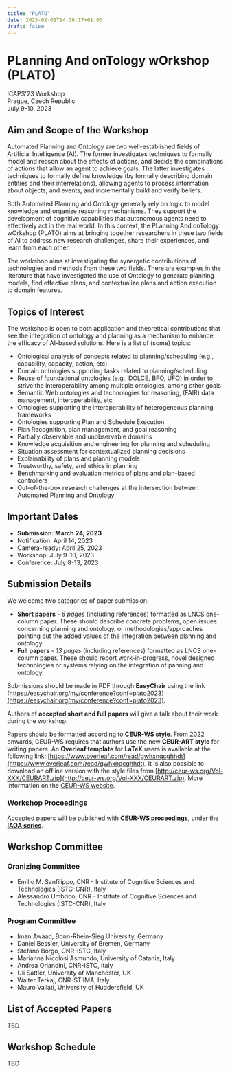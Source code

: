 ```yaml
---
title: "PLATO"
date: 2023-02-01T14:30:17+01:00
draft: false
---
```



# PLanning And onTology wOrkshop (PLATO)

ICAPS'23 Workshop \
Prague, Czech Republic \
July 9-10, 2023

## Aim and Scope of the Workshop

Automated Planning and Ontology are two well-established fields of Artificial Intelligence (AI). The former investigates techniques to formally model and reason about the effects of actions, and decide the combinations of actions that allow an agent to achieve goals. The latter investigates techniques to formally define knowledge (by formally describing domain entities and their interrelations), allowing agents to process information about objects, and events, and incrementally build and verify beliefs. 

Both Automated Planning and Ontology generally rely on logic to model knowledge and organize reasoning mechanisms. They support the development of cognitive capabilities that autonomous agents need to effectively act in the real world. In this context, the PLanning And onTology wOrkshop (PLATO) aims at bringing together researchers in these two fields of AI to address new research challenges, share their experiences, and learn from each other. 

The workshop aims at investigating the synergetic contributions of technologies and methods from these two fields. There are examples in the literature that have investigated the use of Ontology to generate planning models, find effective plans, and contextualize plans and action execution to domain features. 

## Topics of Interest

The workshop is open to both application and theoretical contributions that see the integration of ontology and planning as a mechanism to enhance the efficacy of AI-based solutions. Here is a list of (some) topics: 

- Ontological analysis of concepts related to planning/scheduling (e.g., capability, capacity, action, etc)
- Domain ontologies supporting tasks related to planning/scheduling
- Reuse of foundational ontologies (e.g., DOLCE, BFO, UFO) in order to strive the interoperability among multiple ontologies, among other goals
- Semantic Web ontologies and technologies for reasoning, (FAIR) data management, interoperability, etc
- Ontologies supporting the interoperability of heterogeneous planning frameworks
- Ontologies supporting Plan and Schedule Execution
- Plan Recognition, plan management, and goal reasoning
- Partially observable and unobservable domains
- Knowledge acquisition and engineering for planning and scheduling
- Situation assessment for contextualized planning decisions
- Explainability of plans and planning models
- Trustworthy, safety, and ethics in planning
- Benchmarking and evaluation metrics of plans and plan-based controllers
- Out-of-the-box research challenges at the intersection between Automated Planning and Ontology


## Important Dates

- **Submission: March 24, 2023**
- Notification: April 14, 2023
- Camera-ready: April 25, 2023
- Workshop: July 9-10, 2023
- Conference: July 8-13, 2023

## Submission Details

We welcome two categories of paper submission:
- **Short papers** - _6 pages_ (including references) formatted as LNCS one-column paper. These should describe concrete problems, open issues concerning planning and ontology, or methodologies/approaches pointing out the added values of the integration between planning and ontology.
- **Full papers** - _13 pages_ (including references) formatted as LNCS one-column paper. These should report work-in-progress, novel designed technologies or systems relying on the integration of panning and ontology.


Submissions should be made in PDF through **EasyChair** using the link [https://easychair.org/my/conference?conf=plato2023](https://easychair.org/my/conference?conf=plato2023).

Authors of **accepted short and full papers** will give a talk about their work during the workshop. 

Papers should be formatted according to **CEUR-WS style**. From 2022 onwards, CEUR-WS requires that authors use the new **CEUR-ART style** for writing papers. An **Overleaf template** for **LaTeX** users is available at the following link: [https://www.overleaf.com/read/gwhxnqcghhdt](https://www.overleaf.com/read/gwhxnqcghhdt). It is also possible to download an offline version with the style files from [http://ceur-ws.org/Vol-XXX/CEURART.zip](http://ceur-ws.org/Vol-XXX/CEURART.zip). More information on the [CEUR-WS website](http://ceur-ws.org/index.html).

### Workshop Proceedings

Accepted papers will be published with **CEUR-WS proceedings**, under the [**IAOA series**](https://ceur-ws.org/iaoa.html). 


## Workshop Committee

### Oranizing Committee

- Emilio M. Sanfilippo, CNR - Institute of Cognitive Sciences and Technologies (ISTC-CNR), Italy
- Alessandro Umbrico, CNR - Institute of Cognitive Sciences and Technologies (ISTC-CNR), Italy

### Program Committee

- Iman Awaad, Bonn-Rhein-Sieg University, Germany
- Daniel Bessler, University of Bremen, Germany
- Stefano Borgo, CNR-ISTC, Italy
- Marianna Nicolosi Asmundo, University of Catania, Italy
- Andrea Orlandini, CNR-ISTC, Italy
- Uli Sattler, University of Manchester, UK
- Walter Terkaj, CNR-STIIMA, Italy
- Mauro Vallati, University of Huddersfield, UK


## List of Accepted Papers

TBD

## Workshop Schedule

TBD


